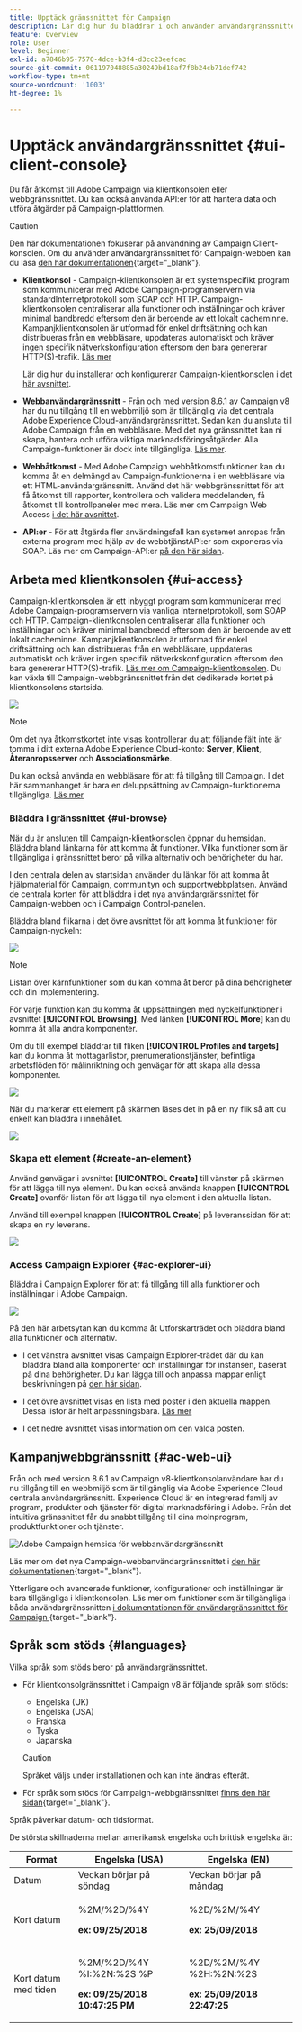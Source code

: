 ```yaml
---
title: Upptäck gränssnittet för Campaign
description: Lär dig hur du bläddrar i och använder användargränssnittet i Campaign
feature: Overview
role: User
level: Beginner
exl-id: a7846b95-7570-4dce-b3f4-d3cc23eefcac
source-git-commit: 061197048885a30249bd18af7f8b24cb71def742
workflow-type: tm+mt
source-wordcount: '1003'
ht-degree: 1%

---
```


# Upptäck användargränssnittet {#ui-client-console}

Du får åtkomst till Adobe Campaign via klientkonsolen eller webbgränssnittet. Du kan också använda API:er för att hantera data och utföra åtgärder på Campaign-plattformen.

>[!CAUTION]
>
>Den här dokumentationen fokuserar på användning av Campaign Client-konsolen. Om du använder användargränssnittet för Campaign-webben kan du läsa [den här dokumentationen](https://experienceleague.adobe.com/docs/campaign-web/v8/campaign-web-home.html){target="_blank"}.

* **Klientkonsol** - Campaign-klientkonsolen är ett systemspecifikt program som kommunicerar med Adobe Campaign-programservern via standardInternetprotokoll som SOAP och HTTP. Campaign-klientkonsolen centraliserar alla funktioner och inställningar och kräver minimal bandbredd eftersom den är beroende av ett lokalt cacheminne. Kampanjklientkonsolen är utformad för enkel driftsättning och kan distribueras från en webbläsare, uppdateras automatiskt och kräver ingen specifik nätverkskonfiguration eftersom den bara genererar HTTP(S)-trafik. [Läs mer](#ui-access)

  Lär dig hur du installerar och konfigurerar Campaign-klientkonsolen i [det här avsnittet](../start/connect.md).

* **Webbanvändargränssnitt** - Från och med version 8.6.1 av Campaign v8 har du nu tillgång till en webbmiljö som är tillgänglig via det centrala Adobe Experience Cloud-användargränssnittet. Sedan kan du ansluta till Adobe Campaign från en webbläsare. Med det nya gränssnittet kan ni skapa, hantera och utföra viktiga marknadsföringsåtgärder. Alla Campaign-funktioner är dock inte tillgängliga. [Läs mer](#ac-web-ui).

* **Webbåtkomst** - Med Adobe Campaign webbåtkomstfunktioner kan du komma åt en delmängd av Campaign-funktionerna i en webbläsare via ett HTML-användargränssnitt. Använd det här webbgränssnittet för att få åtkomst till rapporter, kontrollera och validera meddelanden, få åtkomst till kontrollpaneler med mera.  Läs mer om Campaign Web Access [i det här avsnittet](../start/connect.md#web-access).

* **API:er** - För att åtgärda fler användningsfall kan systemet anropas från externa program med hjälp av de webbtjänstAPI:er som exponeras via SOAP. Läs mer om Campaign-API:er [på den här sidan](../dev/api.md).


## Arbeta med klientkonsolen {#ui-access}

Campaign-klientkonsolen är ett inbyggt program som kommunicerar med Adobe Campaign-programservern via vanliga Internetprotokoll, som SOAP och HTTP. Campaign-klientkonsolen centraliserar alla funktioner och inställningar och kräver minimal bandbredd eftersom den är beroende av ett lokalt cacheminne. Kampanjklientkonsolen är utformad för enkel driftsättning och kan distribueras från en webbläsare, uppdateras automatiskt och kräver ingen specifik nätverkskonfiguration eftersom den bara genererar HTTP(S)-trafik.  [Läs mer om Campaign-klientkonsolen](../start/connect.md). Du kan växla till Campaign-webbgränssnittet från det dedikerade kortet på klientkonsolens startsida.

![](assets/web-ui.png)


>[!NOTE]
>
>Om det nya åtkomstkortet inte visas kontrollerar du att följande fält inte är tomma i ditt externa Adobe Experience Cloud-konto: **Server**, **Klient**, **Återanropsserver** och **Associationsmärke**.


Du kan också använda en webbläsare för att få tillgång till Campaign. I det här sammanhanget är bara en deluppsättning av Campaign-funktionerna tillgängliga. [Läs mer](#web-browser)

### Bläddra i gränssnittet {#ui-browse}

När du är ansluten till Campaign-klientkonsolen öppnar du hemsidan. Bläddra bland länkarna för att komma åt funktioner. Vilka funktioner som är tillgängliga i gränssnittet beror på vilka alternativ och behörigheter du har.

I den centrala delen av startsidan använder du länkar för att komma åt hjälpmaterial för Campaign, communityn och supportwebbplatsen. Använd de centrala korten för att bläddra i det nya användargränssnittet för Campaign-webben och i Campaign Control-panelen.

Bläddra bland flikarna i det övre avsnittet för att komma åt funktioner för Campaign-nyckeln:

![](assets/overview-home.png)

>[!NOTE]
>
>Listan över kärnfunktioner som du kan komma åt beror på dina behörigheter och din implementering.

För varje funktion kan du komma åt uppsättningen med nyckelfunktioner i avsnittet **[!UICONTROL Browsing]**. Med länken **[!UICONTROL More]** kan du komma åt alla andra komponenter.

Om du till exempel bläddrar till fliken **[!UICONTROL Profiles and targets]** kan du komma åt mottagarlistor, prenumerationstjänster, befintliga arbetsflöden för målinriktning och genvägar för att skapa alla dessa komponenter.

![](assets/overview-list.png)

När du markerar ett element på skärmen läses det in på en ny flik så att du enkelt kan bläddra i innehållet.

![](assets/new-tab.png)

### Skapa ett element {#create-an-element}

Använd genvägar i avsnittet **[!UICONTROL Create]** till vänster på skärmen för att lägga till nya element. Du kan också använda knappen **[!UICONTROL Create]** ovanför listan för att lägga till nya element i den aktuella listan.

Använd till exempel knappen **[!UICONTROL Create]** på leveranssidan för att skapa en ny leverans.

![](assets/new-recipient.png)

<!--
## Use a web browser {#web-browser}

You can also access a subset of Campaign capabilities through the a web browser.

The web access interface is similar to the console interface. From a browser, you can use the same navigation and display features as in the console, but you can perform only a reduced set of actions on campaigns. For example, you can view and cancel campaigns, but you cannot modify campaigns. 

[Learn more about Campaign web access](../start/connect.md#web-access).-->

### Access Campaign Explorer {#ac-explorer-ui}

Bläddra i Campaign Explorer för att få tillgång till alla funktioner och inställningar i Adobe Campaign.

![](assets/explorer.png)

På den här arbetsytan kan du komma åt Utforskarträdet och bläddra bland alla funktioner och alternativ.

* I det vänstra avsnittet visas Campaign Explorer-trädet där du kan bläddra bland alla komponenter och inställningar för instansen, baserat på dina behörigheter. Du kan lägga till och anpassa mappar enligt beskrivningen på [den här sidan](../audiences/folders-and-views.md).

* I det övre avsnittet visas en lista med poster i den aktuella mappen. Dessa listor är helt anpassningsbara. [Läs mer](../config/ui-settings.md)

* I det nedre avsnittet visas information om den valda posten.


## Kampanjwebbgränssnitt {#ac-web-ui}

Från och med version 8.6.1 av Campaign v8-klientkonsolanvändare har du nu tillgång till en webbmiljö som är tillgänglig via Adobe Experience Cloud centrala användargränssnitt. Experience Cloud är en integrerad familj av program, produkter och tjänster för digital marknadsföring i Adobe. Från det intuitiva gränssnittet får du snabbt tillgång till dina molnprogram, produktfunktioner och tjänster.

![Adobe Campaign hemsida för webbanvändargränssnitt](assets/ac-web-home.png)

Läs mer om det nya Campaign-webbanvändargränssnittet i [den här dokumentationen](https://experienceleague.adobe.com/docs/campaign-web/v8/campaign-web-home.html){target="_blank"}.

Ytterligare och avancerade funktioner, konfigurationer och inställningar är bara tillgängliga i klientkonsolen. Läs mer om funktioner som är tillgängliga i båda användargränssnitten [i dokumentationen för användargränssnittet för Campaign ](https://experienceleague.adobe.com/docs/campaign-web/v8/start/capability-matrix.html){target="_blank"}.


## Språk som stöds {#languages}

Vilka språk som stöds beror på användargränssnittet.

* För klientkonsolgränssnittet i Campaign v8 är följande språk som stöds:

   * Engelska (UK)
   * Engelska (USA)
   * Franska
   * Tyska
   * Japanska


  >[!CAUTION]
  >
  >Språket väljs under installationen och kan inte ändras efteråt.

* För språk som stöds för Campaign-webbgränssnittet [finns den här sidan](https://experienceleague.adobe.com/docs/campaign-web/v8/start/connect-to-campaign.html#language-pref){target="_blank"}.


Språk påverkar datum- och tidsformat.

De största skillnaderna mellan amerikansk engelska och brittisk engelska är:

<table> 
 <thead> 
  <tr> 
   <th> Format<br /> </th> 
   <th> Engelska (USA)<br /> </th> 
   <th> Engelska (EN)<br /> </th> 
  </tr> 
 </thead> 
 <tbody> 
  <tr> 
   <td> Datum<br /> </td> 
   <td> Veckan börjar på söndag<br /> </td> 
   <td> Veckan börjar på måndag<br /> </td> 
  </tr> 
  <tr> 
   <td> Kort datum <br /> </td> 
   <td> <p>%2M/%2D/%4Y</p><p><strong>ex: 09/25/2018</strong></p> </td> 
   <td> <p>%2D/%2M/%4Y</p><p><strong>ex: 25/09/2018</strong></p> </td> 
  </tr> 
  <tr> 
   <td> Kort datum med tiden <br /> </td> 
   <td> <p>%2M/%2D/%4Y %I:%2N:%2S %P</p><p><strong>ex: 09/25/2018 10:47:25 PM</strong></p> </td> 
   <td> <p>%2D/%2M/%4Y %2H:%2N:%2S</p><p><strong>ex: 25/09/2018 22:47:25</strong></p> </td> 
  </tr> 
 </tbody> 
</table>
